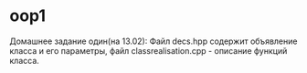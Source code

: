 # oop1
Домашнее задание один(на 13.02):
Файл decs.hpp содержит объявление класса и его параметры, файл classrealisation.cpp - описание функций класса.

